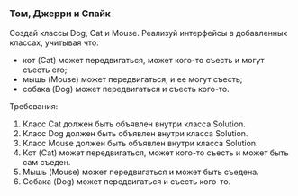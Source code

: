 
### Том, Джерри и Спайк

Создай классы Dog, Cat и Mouse.
Реализуй интерфейсы в добавленных классах, учитывая что:
- кот (Cat) может передвигаться, может кого-то съесть и могут съесть его;
- мышь (Mouse) может передвигаться, и ее могут съесть;
- собака (Dog) может передвигаться и съесть кого-то.


Требования:
1.	Класс Cat должен быть объявлен внутри класса Solution.
2.	Класс Dog должен быть объявлен внутри класса Solution.
3.	Класс Mouse должен быть объявлен внутри класса Solution.
4.	Кот (Cat) может передвигаться, может кого-то съесть и может быть сам съеден.
5.	Мышь (Mouse) может передвигаться и может быть съедена.
6.	Собака (Dog) может передвигаться и съесть кого-то.


